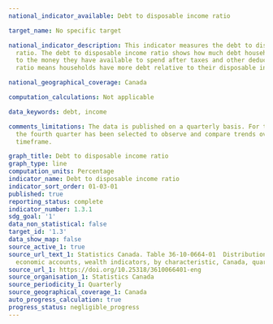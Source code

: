 ```yaml
---
national_indicator_available: Debt to disposable income ratio

target_name: No specific target

national_indicator_description: This indicator measures the debt to disposable income
  ratio. The debt to disposable income ratio shows how much debt households have compared
  to the money they have available to spend after taxes and other deductions. A higher
  ratio means households have more debt relative to their disposable income.

national_geographical_coverage: Canada

computation_calculations: Not applicable

data_keywords: debt, income

comments_limitations: The data is published on a quarterly basis. For this indicator,
  the fourth quarter has been selected to observe and compare trends over the same
  timeframe.

graph_title: Debt to disposable income ratio
graph_type: line
computation_units: Percentage
indicator_name: Debt to disposable income ratio
indicator_sort_order: 01-03-01
published: true
reporting_status: complete
indicator_number: 1.3.1
sdg_goal: '1'
data_non_statistical: false
target_id: '1.3'
data_show_map: false
source_active_1: true
source_url_text_1: Statistics Canada. Table 36-10-0664-01  Distributions of household
  economic accounts, wealth indicators, by characteristic, Canada, quarterly
source_url_1: https://doi.org/10.25318/3610066401-eng
source_organisation_1: Statistics Canada
source_periodicity_1: Quarterly
source_geographical_coverage_1: Canada
auto_progress_calculation: true
progress_status: negligible_progress
---
```


